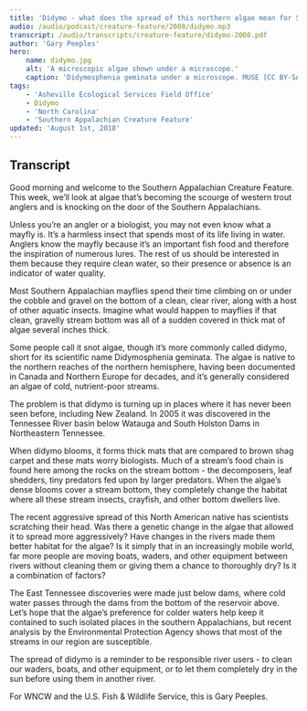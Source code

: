 ```yaml
---
title: 'Didymo - what does the spread of this northern algae mean for Southern Appalachian streams?'
audio: /audio/podcast/creature-feature/2008/didymo.mp3
transcript: /audio/transcripts/creature-feature/didymo-2008.pdf
author: 'Gary Peeples'
hero:
    name: didymo.jpg
    alt: 'A microscopic algae shown under a microscope.'
    caption: 'Didymosphenia geminata under a microscope. MUSE [CC BY-SA 3.0](https://creativecommons.org/licenses/by-sa/3.0), via Wikimedia Commons.'
tags:
    - 'Asheville Ecological Services Field Office'
    - Didymo
    - 'North Carolina'
    - 'Southern Appalachian Creature Feature'
updated: 'August 1st, 2018'
---
```


## Transcript

Good morning and welcome to the Southern Appalachian Creature Feature. This week, we’ll look at algae that’s becoming the scourge of western trout anglers and is knocking on the door of the Southern Appalachians.

Unless you’re an angler or a biologist, you may not even know what a mayfly is. It’s a harmless insect that spends most of its life living in water. Anglers know the mayfly because it’s an important fish food and therefore the inspiration of numerous lures. The rest of us should be interested in them because they require clean water, so their presence or absence is an indicator of water quality.

Most Southern Appalachian mayflies spend their time climbing on or under the cobble and gravel on the bottom of a clean, clear river, along with a host of other aquatic insects. Imagine what would happen to mayflies if that clean, gravelly stream bottom was all of a sudden covered in thick mat of algae several inches thick.

Some people call it snot algae, though it’s more commonly called didymo, short for its scientific name Didymosphenia geminata. The algae is native to the northern reaches of the northern hemisphere, having been documented in Canada and Northern Europe for decades, and it’s generally considered an algae of cold, nutrient-poor streams.

The problem is that didymo is turning up in places where it has never been seen before, including New Zealand. In 2005 it was discovered in the Tennessee River basin below Watauga and South Holston Dams in Northeastern Tennessee.

When didymo blooms, it forms thick mats that are compared to brown shag carpet and these mats worry biologists. Much of a stream’s food chain is found here among the rocks on the stream bottom - the decomposers, leaf shedders, tiny predators fed upon by larger predators. When the algae’s dense blooms cover a stream bottom, they completely change the habitat where all these stream insects, crayfish, and other bottom dwellers live.

The recent aggressive spread of this North American native has scientists scratching their head. Was there a genetic change in the algae that allowed it to spread more aggressively? Have changes in the rivers made them better habitat for the algae? Is it simply that in an increasingly mobile world, far more people are moving boats, waders, and other equipment between rivers without cleaning them or giving them a chance to thoroughly dry? Is it a combination of factors?

The East Tennessee discoveries were made just below dams, where cold water passes through the dams from the bottom of the reservoir above. Let’s hope that the algae’s preference for colder waters help keep it contained to such isolated places in the southern Appalachians, but recent analysis by the Environmental Protection Agency shows that most of the streams in our region are susceptible.

The spread of didymo is a reminder to be responsible river users - to clean our waders, boats, and other equipment, or to let them completely dry in the sun before using them in another river.

For WNCW and the U.S. Fish & Wildlife Service, this is Gary Peeples.